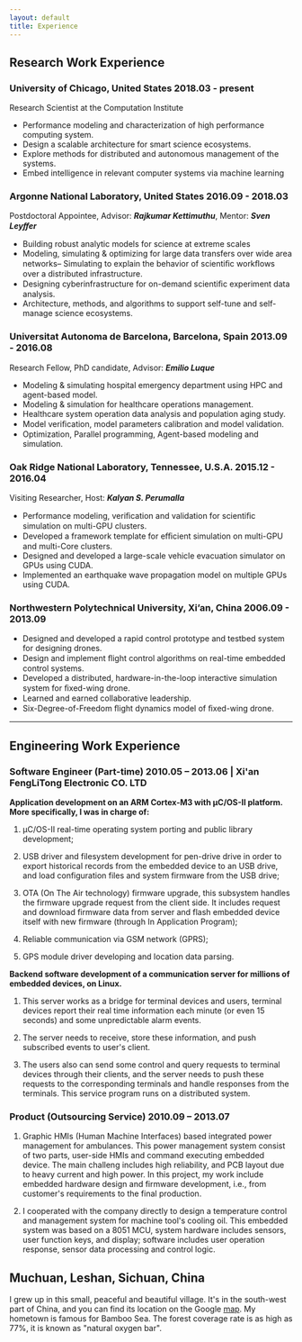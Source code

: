 ```yaml
---
layout: default
title: Experience
---
```


## Research Work Experience
### University of Chicago, United States 2018.03 - present 
Research Scientist at the Computation Institute

- Performance modeling and characterization of high performance computing system.
- Design a scalable architecture for smart science ecosystems.
- Explore methods for distributed and autonomous management of the systems.
- Embed intelligence in relevant computer systems via machine learning

### Argonne National Laboratory, United States 2016.09 - 2018.03 
Postdoctoral Appointee, Advisor: ___Rajkumar Kettimuthu___, Mentor: ___Sven Leyﬀer___

- Building robust analytic models for science at extreme scales
- Modeling, simulating & optimizing for large data transfers over wide area networks– Simulating to explain the behavior of scientiﬁc workﬂows over a distributed infrastructure. 
- Designing cyberinfrastructure for on-demand scientiﬁc experiment data analysis. 
- Architecture, methods, and algorithms to support self-tune and self-manage science ecosystems.

### Universitat Autonoma de Barcelona, Barcelona, Spain 2013.09 - 2016.08
Research Fellow, PhD candidate, Advisor: ___Emilio Luque___

- Modeling & simulating hospital emergency department using HPC and agent-based model. 
- Modeling & simulation for healthcare operations management.
- Healthcare system operation data analysis and population aging study.
- Model veriﬁcation, model parameters calibration and model validation. 
- Optimization, Parallel programming, Agent-based modeling and simulation. 

### Oak Ridge National Laboratory, Tennessee, U.S.A. 2015.12 - 2016.04
Visiting Researcher, Host: ___Kalyan S. Perumalla___

- Performance modeling, veriﬁcation and validation for scientiﬁc simulation on multi-GPU clusters. 
- Developed a framework template for eﬃcient simulation on multi-GPU and multi-Core clusters. 
- Designed and developed a large-scale vehicle evacuation simulator on GPUs using CUDA. 
- Implemented an earthquake wave propagation model on multiple GPUs using CUDA. 

### Northwestern Polytechnical University, Xi’an, China 2006.09 - 2013.09

- Designed and developed a rapid control prototype and testbed system for designing drones. 
- Design and implement ﬂight control algorithms on real-time embedded control systems. 
- Developed a distributed, hardware-in-the-loop interactive simulation system for ﬁxed-wing drone. 
- Learned and earned collaborative leadership. 
- Six-Degree-of-Freedom ﬂight dynamics model of ﬁxed-wing drone.

---

## Engineering Work Experience
### Software Engineer (Part-time) 2010.05 – 2013.06 | Xi'an FengLiTong Electronic CO. LTD
__Application development on an ARM Cortex-M3 with μC/OS-II platform. More specifically, I was in charge of:__ 

1. μC/OS-II real-time operating system porting and public library development; 

2. USB driver and filesystem development for pen-drive drive in order to export historical records from the embedded device to an USB drive, and load configuration files and system firmware from the USB drive; 

3. OTA (On The Air technology) firmware upgrade, this subsystem handles the firmware upgrade request from the client side. It includes request and download firmware data from server and flash embedded device itself with new firmware (through In Application Program); 

4. Reliable communication via GSM network (GPRS); 

5. GPS module driver developing and location data parsing. 

__Backend software development of a communication server for millions of embedded devices, on Linux.__

1. This server works as a bridge for terminal devices and users, terminal devices report their real time information each minute (or even 15 seconds) and some unpredictable alarm events. 

2. The server needs to receive, store these information, and push subscribed events to user's client. 

3. The users also can send some control and query requests to terminal devices through their clients, and the server needs to push these requests to the corresponding terminals and handle responses from the terminals. This service program runs on a distributed system.

### Product (Outsourcing Service) 2010.09 – 2013.07
1. Graphic HMIs (Human Machine Interfaces) based integrated power management for ambulances. This power management system consist of two parts, user-side HMIs and command executing embedded device. The main challeng includes high reliability, and PCB layout due to heavy current and high power. In this project, my work include embedded hardware design and firmware development, i.e., from customer's requirements to the final production. 

2. I cooperated with the company directly to design a temperature control and management system for machine tool's cooling oil. This embedded system was based on a 8051 MCU, system hardware includes sensors, user function keys, and display; software includes user operation response, sensor data processing and control logic.

## Muchuan, Leshan, Sichuan, China
I grew up in this small, peaceful and beautiful village. It's in the south-west part of China, and you can find its location on the Google [map](https://goo.gl/maps/fqLh5LQxBYM2). My hometown is famous for Bamboo Sea. The forest coverage rate is as high as 77%, it is known as "natural oxygen bar".
